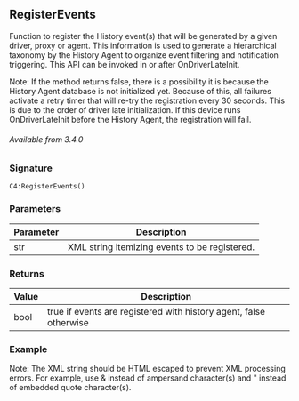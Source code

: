 
## RegisterEvents

Function to register the History event(s) that will be generated by a given driver, proxy or agent. This information is used to generate a hierarchical taxonomy by the History Agent to organize event filtering and notification triggering. This API can be invoked in or after OnDriverLateInit. 

Note: If the method returns false, there is a possibility it is because the History Agent database is not initialized yet. Because of this, all failures activate a retry timer that will re-try the registration every 30 seconds. This is due to the order of driver late initialization. If this device runs OnDriverLateInit before the History Agent, the registration will fail.

###### Available from  3.4.0


### Signature

`C4:RegisterEvents()`


### Parameters

| Parameter | Description                                   |
| --------- | --------------------------------------------- |
| str       | XML string itemizing events to be registered. |


### Returns

| Value | Description                                                       |
| ----- | ----------------------------------------------------------------- |
| bool  | true if events are registered with history agent, false otherwise |



### Example

Note: The XML string should be HTML escaped to prevent XML processing errors. For example,  use &amp; instead of ampersand character(s) and &quot; instead of embedded quote character(s).


